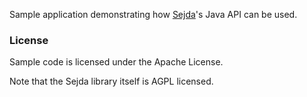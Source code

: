 Sample application demonstrating how [Sejda](http://www.sejda.org)'s Java API can be used.

### License

Sample code is licensed under the Apache License.

Note that the Sejda library itself is AGPL licensed.